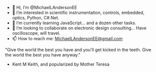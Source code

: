 - 👋 Hi, I’m @MichaelLAndersonEE
- 👀 I’m interested in scientific instrumentation, controls, embedded, optics, Python, C#.Net.
- 🌱 I’m currently learning JavaScript... and a dozen other tasks.
- 💞️ I’m looking to collaborate on electronic design consulting... Have oscilloscope, will travel.
- 📫 How to reach me: MichaelLAndersonEE@gmail.com

"Give the world the best you have and you'll get kicked in the teeth. Give the world the best you have anyway." 
  - Kent M Keith, and popularized by Mother Teresa

<!---
MichaelLAndersonEE/MichaelLAndersonEE is a ✨ special ✨ repository because its `README.md` (this file) appears on your GitHub profile.
You can click the Preview link to take a look at your changes.
--->

